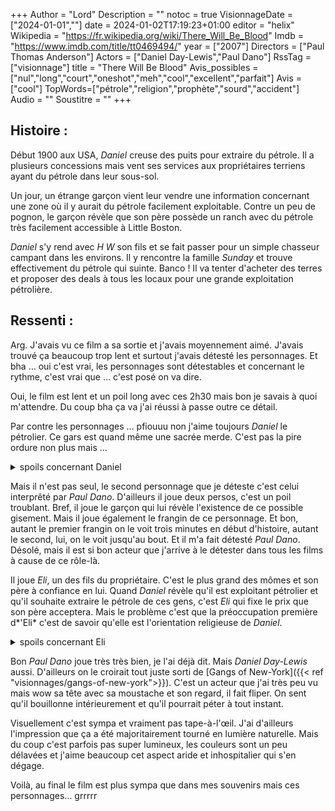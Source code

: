 +++
Author = "Lord"
Description = ""
notoc = true
VisionnageDate = ["2024-01-01",""]
date = 2024-01-02T17:19:23+01:00
editor = "helix"
Wikipedia = "https://fr.wikipedia.org/wiki/There_Will_Be_Blood"
Imdb = "https://www.imdb.com/title/tt0469494/"
year = ["2007"]
Directors = ["Paul Thomas Anderson"]
Actors = ["Daniel Day-Lewis","Paul Dano"]
RssTag = ["visionnage"]
title = "There Will Be Blood"
Avis_possibles = ["nul","long","court","oneshot","meh","cool","excellent","parfait"]
Avis = ["cool"] 
TopWords=["pétrole","religion","prophète","sourd","accident"]
Audio = ""
Soustitre = ""
+++
## Histoire : 
Début 1900 aux USA, *Daniel* creuse des puits pour extraire du pétrole.
Il a plusieurs concessions mais vent ses services aux propriétaires terriens ayant du pétrole dans leur sous-sol.

Un jour, un étrange garçon vient leur vendre une information concernant une zone où il y aurait du pétrole facilement exploitable.
Contre un peu de pognon, le garçon révèle que son père possède un ranch avec du pétrole très facilement accessible à Little Boston.

*Daniel* s'y rend avec *H W* son fils et se fait passer pour un simple chasseur campant dans les environs.
Il y rencontre la famille *Sunday* et trouve effectivement du pétrole qui suinte.
Banco !
Il va tenter d'acheter des terres et proposer des deals à tous les locaux pour une grande exploitation pétrolière.

## Ressenti :
Arg.
J'avais vu ce film a sa sortie et j'avais moyennement aimé.
J'avais trouvé ça beaucoup trop lent et surtout j'avais détesté les personnages.
Et bha … oui c'est vrai, les personnages sont détestables et concernant le rythme, c'est vrai que … c'est posé on va dire.

Oui, le film est lent et un poil long avec ces 2h30 mais bon je savais à quoi m'attendre.
Du coup bha ça va j'ai réussi à passe outre ce détail.

Par contre les personnages … pfiouuu non j'aime toujours *Daniel* le pétrolier.
Ce gars est quand même une sacrée merde.
C'est pas la pire ordure non plus mais …

<details><summary>spoils concernant Daniel</summary>

Ouai donc je disais que c'est pas la pire ordure mais pas loin quand même.

À un moment, leur derrick est fonctionnel et tout.
Le pétrole coule bien toussa mais bon on sait pas trop pourquoi boum ça explose.
Son gamin était proche et se fait souffler par l'explosion.

Il se précipite pour le secourir, il va le foutre à l'abri dans le réfectoire et retourne sur les lieux de l'accident pour tenter d'arrêter le feu et tout.
Bon, ok, il peut pas non plus se consacrer à son gamin à ce moment-là, m'enfin…

Alors que son puit est en train de crâmer, il le regarde avec son associé et il est finalement plutôt heureux.
Le gisement est au final bien plus gros que prévu et sa fortune est donc assurée.

Le gars est pas retourné voir son mioche, non il observe béa son puit et le pétrole qui gicle.
Mais ça ne s'arrête pas là.
Son fils  est devenu sourd par l'explosion et bha … il l'envoie en pension.
Mais bon ça ressemble très fortement à un abandon.
Il monte dans le train avec le ptiou, puis s'abstente pour "aller discuter avec le contrôleur" et hop le train démarre.
Nice, très classe.

Bien plus tard, le gamin est désormais adulte, il lui annonce qu'il part au Méxique pour monter sa propre entreprise pour lui aussi exploiter des puits de pétrole.
Son père le renie immédiatement.
Et il en profite pour lui avouer que ce n'est pas son fils, il l'a récupéré tout petit pour s'en servir dans le business.
C'est bon pour l'image d'avoir un ptit ange à ses côtés…
Voilà voilà, c'est une sombre merde ce gars.

</details>

Mais il n'est pas seul, le second personnage que je déteste c'est celui interprêté par *Paul Dano*.
D'ailleurs il joue deux persos, c'est un poil troublant.
Bref, il joue le garçon qui lui révèle l'existence de ce possible gisement.
Mais il joue également le frangin de ce personnage.
Et bon, autant le premier frangin on le voit trois minutes en début d'histoire, autant le second, lui, on le voit jusqu'au bout.
Et il m'a fait détesté *Paul Dano*.
Désolé, mais il est si bon acteur que j'arrive à le détester dans tous les films à cause de ce rôle-là.

Il joue *Eli*, un des fils du propriétaire.
C'est le plus grand des mômes et son père à confiance en lui.
Quand *Daniel* révèle qu'il est exploitant pétrolier et qu'il souhaite extraire le pétrole de ces gens, c'est *Eli* qui fixe le prix que son père acceptera.
Mais le problème c'est que la préoccupation première d*'Eli* c'est de savoir qu'elle est l'orientation religieuse de *Daniel*.

<details><summary>spoils concernant Eli</summary>
Et ouai, le *Eli* est un pété du ciboulot qui organise la vie paroissiale locale où il fait ses sermons, où il fait de la guérison miraculeuse et tout ça.
Bon, on ne le sait pas tout de suite mais ça se révèle petit à petit.
Il demande d'ailleurs à *Daniel* si lors de l'inauguration du puit, s'il pouvait prendre la parole pour bénire l'édifice.
Bon bha *Daniel* accepte mais le moment venu il fera bien en sorte de ne pas lui permettre de le faire.

Bon, il va y avoir un accident mortel.
*Eli* rétorquera que c'est tout à fait normal et que ça ne serait pas arrivé s'il avait pu bénir le puit.

Plus tard encore, *Daniel* se fait prendre la main dans le sac à tuer quelqu'un.
Pour ne pas que ça se sache on lui demande d'aller se faire baptiser dans l'église d'*Eli*.
La cérémonie est assez humiliante pour *Daniel* m'enfin ce n'est que partie remise.

Bon j'en dis pas plus

</details>

Bon *Paul Dano* joue très très bien, je l'ai déjà dit.
Mais *Daniel Day-Lewis* aussi.
D'ailleurs on le croirait tout juste sorti de [Gangs of New-York]({{< ref "visionnages/gangs-of-new-york">}}).
C'est un acteur que j'ai très peu vu mais wow sa tête avec sa moustache et son regard, il fait fliper.
On sent qu'il bouillonne intérieurement et qu'il pourrait péter à tout instant.

Visuellement c'est sympa et vraiment pas tape-à-l'œil.
J'ai d'ailleurs l'impression que ça a été majoritairement tourné en lumière naturelle.
Mais du coup c'est parfois pas super lumineux, les couleurs sont un peu délavées et j'aime beaucoup cet aspect aride et inhospitalier qui s'en dégage.

Voilà, au final le film est plus sympa que dans mes souvenirs mais ces personnages… grrrrr
